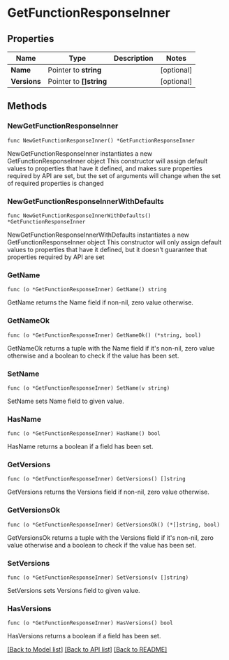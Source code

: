 # GetFunctionResponseInner

## Properties

Name | Type | Description | Notes
------------ | ------------- | ------------- | -------------
**Name** | Pointer to **string** |  | [optional] 
**Versions** | Pointer to **[]string** |  | [optional] 

## Methods

### NewGetFunctionResponseInner

`func NewGetFunctionResponseInner() *GetFunctionResponseInner`

NewGetFunctionResponseInner instantiates a new GetFunctionResponseInner object
This constructor will assign default values to properties that have it defined,
and makes sure properties required by API are set, but the set of arguments
will change when the set of required properties is changed

### NewGetFunctionResponseInnerWithDefaults

`func NewGetFunctionResponseInnerWithDefaults() *GetFunctionResponseInner`

NewGetFunctionResponseInnerWithDefaults instantiates a new GetFunctionResponseInner object
This constructor will only assign default values to properties that have it defined,
but it doesn't guarantee that properties required by API are set

### GetName

`func (o *GetFunctionResponseInner) GetName() string`

GetName returns the Name field if non-nil, zero value otherwise.

### GetNameOk

`func (o *GetFunctionResponseInner) GetNameOk() (*string, bool)`

GetNameOk returns a tuple with the Name field if it's non-nil, zero value otherwise
and a boolean to check if the value has been set.

### SetName

`func (o *GetFunctionResponseInner) SetName(v string)`

SetName sets Name field to given value.

### HasName

`func (o *GetFunctionResponseInner) HasName() bool`

HasName returns a boolean if a field has been set.

### GetVersions

`func (o *GetFunctionResponseInner) GetVersions() []string`

GetVersions returns the Versions field if non-nil, zero value otherwise.

### GetVersionsOk

`func (o *GetFunctionResponseInner) GetVersionsOk() (*[]string, bool)`

GetVersionsOk returns a tuple with the Versions field if it's non-nil, zero value otherwise
and a boolean to check if the value has been set.

### SetVersions

`func (o *GetFunctionResponseInner) SetVersions(v []string)`

SetVersions sets Versions field to given value.

### HasVersions

`func (o *GetFunctionResponseInner) HasVersions() bool`

HasVersions returns a boolean if a field has been set.


[[Back to Model list]](../README.md#documentation-for-models) [[Back to API list]](../README.md#documentation-for-api-endpoints) [[Back to README]](../README.md)


